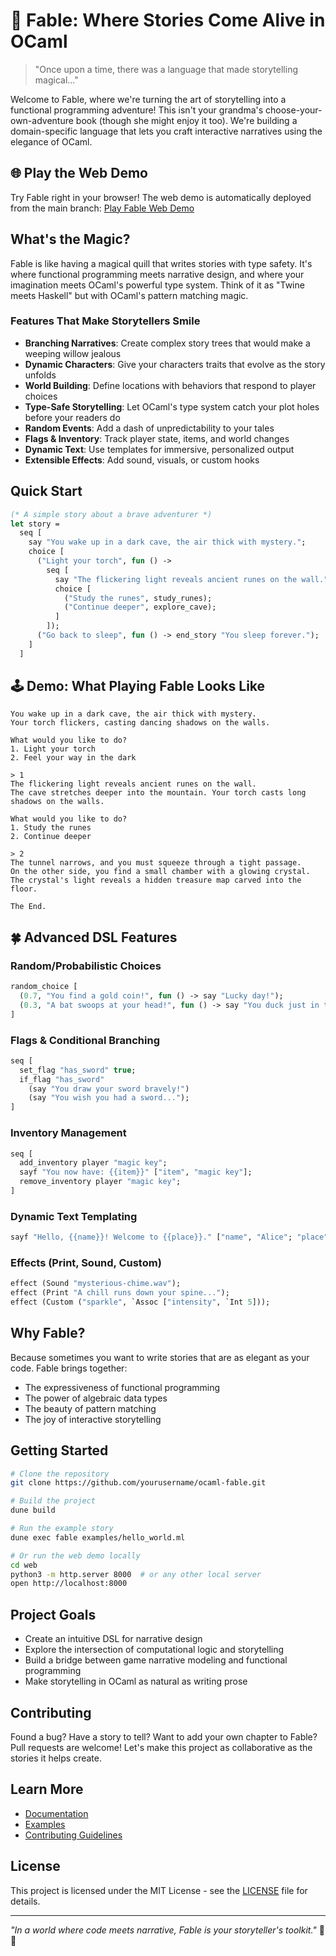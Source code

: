 # 🦊 Fable: Where Stories Come Alive in OCaml

> "Once upon a time, there was a language that made storytelling magical..."

Welcome to Fable, where we're turning the art of storytelling into a functional programming adventure! This isn't your grandma's choose-your-own-adventure book (though she might enjoy it too). We're building a domain-specific language that lets you craft interactive narratives using the elegance of OCaml.

## 🌐 Play the Web Demo

Try Fable right in your browser! The web demo is automatically deployed from the main branch:
[Play Fable Web Demo](https://eyezhick.github.io/ocaml-fable/)

## What's the Magic?

Fable is like having a magical quill that writes stories with type safety. It's where functional programming meets narrative design, and where your imagination meets OCaml's powerful type system. Think of it as "Twine meets Haskell" but with OCaml's pattern matching magic.

### Features That Make Storytellers Smile

- **Branching Narratives**: Create complex story trees that would make a weeping willow jealous
- **Dynamic Characters**: Give your characters traits that evolve as the story unfolds
- **World Building**: Define locations with behaviors that respond to player choices
- **Type-Safe Storytelling**: Let OCaml's type system catch your plot holes before your readers do
- **Random Events**: Add a dash of unpredictability to your tales
- **Flags & Inventory**: Track player state, items, and world changes
- **Dynamic Text**: Use templates for immersive, personalized output
- **Extensible Effects**: Add sound, visuals, or custom hooks

## Quick Start

```ocaml
(* A simple story about a brave adventurer *)
let story =
  seq [
    say "You wake up in a dark cave, the air thick with mystery.";
    choice [
      ("Light your torch", fun () -> 
        seq [
          say "The flickering light reveals ancient runes on the wall.";
          choice [
            ("Study the runes", study_runes);
            ("Continue deeper", explore_cave);
          ]
        ]);
      ("Go back to sleep", fun () -> end_story "You sleep forever.");
    ]
  ]
```

## 🕹️ Demo: What Playing Fable Looks Like

```
You wake up in a dark cave, the air thick with mystery.
Your torch flickers, casting dancing shadows on the walls.

What would you like to do?
1. Light your torch
2. Feel your way in the dark

> 1
The flickering light reveals ancient runes on the wall.
The cave stretches deeper into the mountain. Your torch casts long shadows on the walls.

What would you like to do?
1. Study the runes
2. Continue deeper

> 2
The tunnel narrows, and you must squeeze through a tight passage.
On the other side, you find a small chamber with a glowing crystal.
The crystal's light reveals a hidden treasure map carved into the floor.

The End.
```

## 🍀 Advanced DSL Features

### Random/Probabilistic Choices

```ocaml
random_choice [
  (0.7, "You find a gold coin!", fun () -> say "Lucky day!");
  (0.3, "A bat swoops at your head!", fun () -> say "You duck just in time!");
]
```

### Flags & Conditional Branching

```ocaml
seq [
  set_flag "has_sword" true;
  if_flag "has_sword"
    (say "You draw your sword bravely!")
    (say "You wish you had a sword...");
]
```

### Inventory Management

```ocaml
seq [
  add_inventory player "magic key";
  sayf "You now have: {{item}}" ["item", "magic key"];
  remove_inventory player "magic key";
]
```

### Dynamic Text Templating

```ocaml
sayf "Hello, {{name}}! Welcome to {{place}}." ["name", "Alice"; "place", "the Enchanted Forest"]
```

### Effects (Print, Sound, Custom)

```ocaml
effect (Sound "mysterious-chime.wav");
effect (Print "A chill runs down your spine...");
effect (Custom ("sparkle", `Assoc ["intensity", `Int 5]));
```

## Why Fable?

Because sometimes you want to write stories that are as elegant as your code. Fable brings together:

- The expressiveness of functional programming
- The power of algebraic data types
- The beauty of pattern matching
- The joy of interactive storytelling

## Getting Started

```bash
# Clone the repository
git clone https://github.com/yourusername/ocaml-fable.git

# Build the project
dune build

# Run the example story
dune exec fable examples/hello_world.ml

# Or run the web demo locally
cd web
python3 -m http.server 8000  # or any other local server
open http://localhost:8000
```

## Project Goals

- Create an intuitive DSL for narrative design
- Explore the intersection of computational logic and storytelling
- Build a bridge between game narrative modeling and functional programming
- Make storytelling in OCaml as natural as writing prose

## Contributing

Found a bug? Have a story to tell? Want to add your own chapter to Fable? Pull requests are welcome! Let's make this project as collaborative as the stories it helps create.

## Learn More

- [Documentation](docs/README.md)
- [Examples](examples/)
- [Contributing Guidelines](CONTRIBUTING.md)

## License

This project is licensed under the MIT License - see the [LICENSE](LICENSE) file for details.

---

*"In a world where code meets narrative, Fable is your storyteller's toolkit."* 🦊✨
